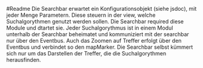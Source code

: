 #Readme
Die Searchbar erwartet ein Konfigurationsobjekt (siehe jsdoc), mit jeder Menge Parametern. Diese steuern in der view, welche Suchalgorythmen genutzt werden sollen. Die Searchbar required diese Module und dtartet sie. Jeder Suchalgorythmus ist in einem Modul unterhalb der Searchbar beheimatet und kommuniziert mit der searchbar nur über den Eventbus. 
Auch das Zoomen auf Treffer erfolgt über den Eventbus und verbindet so den mapMarker.
Die Searchbar selbst kümmert sich nur um das Darstellen der Treffer, die die Suchalgorythmen herausfinden.